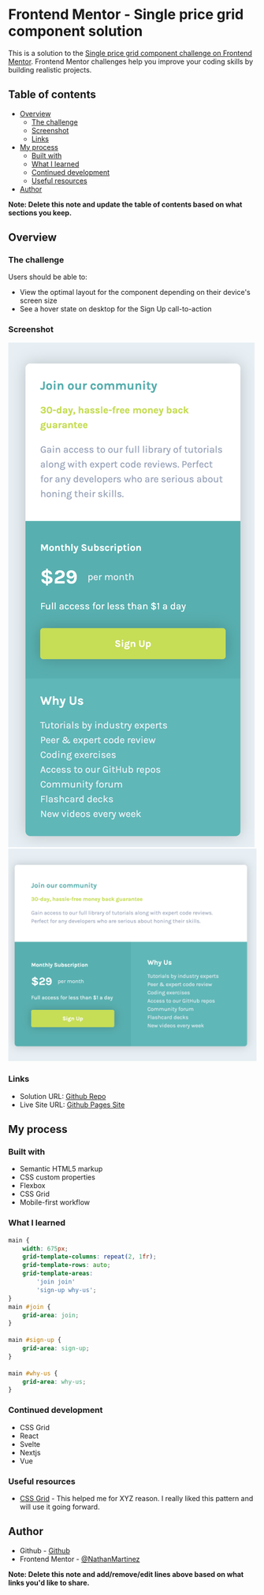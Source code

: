 # Frontend Mentor - Single price grid component solution

This is a solution to the [Single price grid component challenge on Frontend Mentor](https://www.frontendmentor.io/challenges/single-price-grid-component-5ce41129d0ff452fec5abbbc). Frontend Mentor challenges help you improve your coding skills by building realistic projects.

## Table of contents

- [Overview](#overview)
  - [The challenge](#the-challenge)
  - [Screenshot](#screenshot)
  - [Links](#links)
- [My process](#my-process)
  - [Built with](#built-with)
  - [What I learned](#what-i-learned)
  - [Continued development](#continued-development)
  - [Useful resources](#useful-resources)
- [Author](#author)

**Note: Delete this note and update the table of contents based on what sections you keep.**

## Overview

### The challenge

Users should be able to:

- View the optimal layout for the component depending on their device's screen size
- See a hover state on desktop for the Sign Up call-to-action

### Screenshot

![Mobile](/images/Screen%20Shot%202023-01-18%20at%206.54.53%20PM.png)
![Desktop](/images/Screen%20Shot%202023-01-18%20at%206.55.01%20PM.png)

### Links

- Solution URL: [Github Repo](https://your-solution-url.com)
- Live Site URL: [Github Pages Site](https://your-live-site-url.com)

## My process

### Built with

- Semantic HTML5 markup
- CSS custom properties
- Flexbox
- CSS Grid
- Mobile-first workflow

### What I learned

```css
main {
	width: 675px;
	grid-template-columns: repeat(2, 1fr);
	grid-template-rows: auto;
	grid-template-areas:
		'join join'
		'sign-up why-us';
}
main #join {
	grid-area: join;
}

main #sign-up {
	grid-area: sign-up;
}

main #why-us {
	grid-area: why-us;
}
```

### Continued development

- CSS Grid
- React
- Svelte
- Nextjs
- Vue

### Useful resources

- [CSS Grid](https://css-tricks.com/snippets/css/complete-guide-grid/) - This helped me for XYZ reason. I really liked this pattern and will use it going forward.

## Author

- Github - [Github](https://github.com/NathanMartinez)
- Frontend Mentor - [@NathanMartinez](https://www.frontendmentor.io/profile/NathanMartinez)

**Note: Delete this note and add/remove/edit lines above based on what links you'd like to share.**

